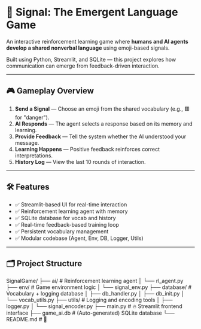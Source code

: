 # 🧠 Signal: The Emergent Language Game

An interactive reinforcement learning game where **humans and AI agents develop a shared nonverbal language** using emoji-based signals.

Built using Python, Streamlit, and SQLite — this project explores how communication can emerge from feedback-driven interaction.

---

## 🎮 Gameplay Overview

1. **Send a Signal** — Choose an emoji from the shared vocabulary (e.g., 🟥 for "danger").
2. **AI Responds** — The agent selects a response based on its memory and learning.
3. **Provide Feedback** — Tell the system whether the AI understood your message.
4. **Learning Happens** — Positive feedback reinforces correct interpretations.
5. **History Log** — View the last 10 rounds of interaction.

---

## 🛠️ Features

- ✅ Streamlit-based UI for real-time interaction
- ✅ Reinforcement learning agent with memory
- ✅ SQLite database for vocab and history
- ✅ Real-time feedback-based training loop
- ✅ Persistent vocabulary management
- ✅ Modular codebase (Agent, Env, DB, Logger, Utils)

---

## 🗂️ Project Structure

SignalGame/
├── ai/ # Reinforcement learning agent
│ └── rl_agent.py
├── env/ # Game environment logic
│ └── signal_env.py
├── database/ # Vocabulary + logging database
│ ├── db_handler.py
│ ├── db_init.py
│ └── vocab_utils.py
├── utils/ # Logging and encoding tools
│ ├── logger.py
│ └── signal_encoder.py
├── main.py # 🔥 Streamlit frontend interface
├── game_ai.db # (Auto-generated) SQLite database
└── README.md # 📘 